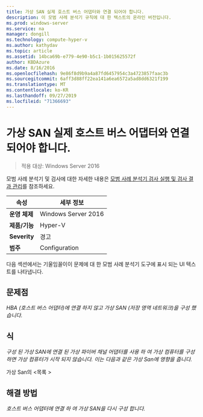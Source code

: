 ```yaml
---
title: 가상 SAN 실제 호스트 버스 어댑터와 연결 되어야 합니다.
description: 이 모범 사례 분석기 규칙에 대 한 텍스트의 온라인 버전입니다.
ms.prod: windows-server
ms.service: na
manager: dongill
ms.technology: compute-hyper-v
ms.author: kathydav
ms.topic: article
ms.assetid: 14bca69b-e779-4e90-b5c1-1b015625572f
author: KBDAzure
ms.date: 8/16/2016
ms.openlocfilehash: 9e86f8d9b9a4a87fd6457954c3a4723857faac3b
ms.sourcegitcommit: 6aff3d88ff22ea141a6ea6572a5ad8dd6321f199
ms.translationtype: MT
ms.contentlocale: ko-KR
ms.lasthandoff: 09/27/2019
ms.locfileid: "71366693"
---
```

# <a name="a-virtual-san-should-be-associated-with-a-physical-host-bus-adapter"></a>가상 SAN 실제 호스트 버스 어댑터와 연결 되어야 합니다.

>적용 대상: Windows Server 2016

모범 사례 분석기 및 검사에 대한 자세한 내용은 [모범 사례 분석기 검사 실행 및 검사 결과 관리](https://go.microsoft.com/fwlink/p/?LinkID=223177)를 참조하세요.  
  
|속성|세부 정보|  
|-|-|  
|**운영 체제**|Windows Server 2016|  
|**제품/기능**|Hyper-V|  
|**Severity**|경고|  
|**범주**|Configuration|  
  
  
다음 섹션에서는 기울임꼴이이 문제에 대 한 모범 사례 분석기 도구에 표시 되는 UI 텍스트를 나타냅니다.  
  
## <a name="issue"></a>**문제점**  
*HBA (호스트 버스 어댑터)에 연결 하지 않고 가상 SAN (저장 영역 네트워크)을 구성 했습니다.*  
  
## <a name="impact"></a>**식**  
*구성 된 가상 SAN에 연결 된 가상 파이버 채널 어댑터를 사용 하 여 가상 컴퓨터를 구성 하면 가상 컴퓨터가 시작 되지 않습니다. 이는 다음과 같은 가상 San에 영향을 줍니다.*  
  
  
가상 San의 \<목록 >  
  
  
## <a name="resolution"></a>**해결 방법**  
*호스트 버스 어댑터에 연결 하 여 가상 SAN을 다시 구성 합니다.*  
  
  
  



